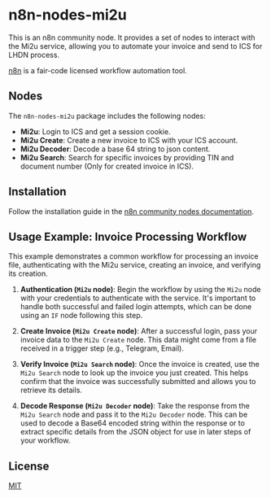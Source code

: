 # n8n-nodes-mi2u

This is an n8n community node. It provides a set of nodes to interact with the Mi2u service, allowing you to automate your invoice and send to ICS for LHDN process.

[n8n](https://n8n.io/) is a fair-code licensed workflow automation tool.

## Nodes

The `n8n-nodes-mi2u` package includes the following nodes:

- **Mi2u**: Login to ICS and get a session cookie.
- **Mi2u Create**: Create a new invoice to ICS with your ICS account.
- **Mi2u Decoder**: Decode a base 64 string to json content.
- **Mi2u Search**: Search for specific invoices by providing TIN and document number (Only for created invoice in ICS).

## Installation

Follow the installation guide in the [n8n community nodes documentation](https://docs.n8n.io/integrations/community-nodes/installation/).

## Usage Example: Invoice Processing Workflow

This example demonstrates a common workflow for processing an invoice file, authenticating with the Mi2u service, creating an invoice, and verifying its creation.

1.  **Authentication (`Mi2u` node)**: Begin the workflow by using the `Mi2u` node with your credentials to authenticate with the service. It's important to handle both successful and failed login attempts, which can be done using an `IF` node following this step.

2.  **Create Invoice (`Mi2u Create` node)**: After a successful login, pass your invoice data to the `Mi2u Create` node. This data might come from a file received in a trigger step (e.g., Telegram, Email).

3.  **Verify Invoice (`Mi2u Search` node)**: Once the invoice is created, use the `Mi2u Search` node to look up the invoice you just created. This helps confirm that the invoice was successfully submitted and allows you to retrieve its details.

4.  **Decode Response (`Mi2u Decoder` node)**: Take the response from the `Mi2u Search` node and pass it to the `Mi2u Decoder` node. This can be used to decode a Base64 encoded string within the response or to extract specific details from the JSON object for use in later steps of your workflow.

## License

[MIT](LICENSE.md)

